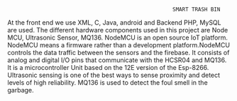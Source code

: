                                                         SMART TRASH BIN


At the front end we use XML, C, Java, android and Backend PHP, MySQL are used. The different hardware components used in this project are Node MCU, Ultrasonic Sensor, MQ136. NodeMCU is an open source IoT platform. NodeMCU means a firmware rather than a development platform.NodeMCU controls the data traffic between the sensors and the firebase. It consists of analog and digital I/O
pins that communicate with the HCSR04 and MQ136. It is a microcontroller Unit based on the 12E version of the Esp-8266. Ultrasonic sensing is one of the best ways to sense proximity and detect levels of high reliability. MQ136 is used to detect the foul smell in the garbage.



